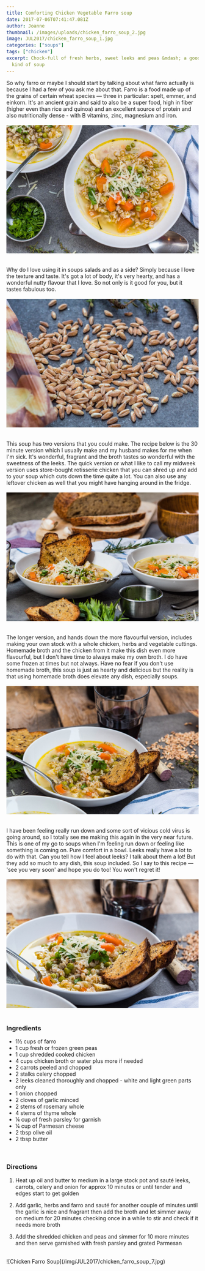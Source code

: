 ```yaml
---
title: Comforting Chicken Vegetable Farro soup
date: 2017-07-06T07:41:47.081Z
author: Joanne
thumbnail: /images/uploads/chicken_farro_soup_2.jpg
image: JUL2017/chicken_farro_soup_1.jpg
categories: ["soups"]
tags: ["chicken"]
excerpt: Chock-full of fresh herbs, sweet leeks and peas &mdash; a good-for-the-soul
  kind of soup
---
```


So why farro or maybe I should start by talking about what farro actually is because I had a few of you ask me about that.  Farro is a food made up of the grains of certain wheat species &mdash; three in particular: spelt, emmer, and einkorn. It's an ancient grain and said to also be a super food, high in fiber (higher even than rice and quinoa) and an excellent source of protein and also nutritionally dense - with B vitamins, zinc, magnesium and iron.  
<br>
![Chicken Farro Soup](/img/JUL2017/chicken_farro_soup_2.jpg)  
<br>

Why do I love using it in soups salads and as a side? Simply because I love the texture and taste. It's got a lot of body, it's very hearty, and has a wonderful nutty flavour that I love. So not only is it good for you, but it tastes fabulous too.  
<br>
![Chicken Farro Soup](/img/JUL2017/chicken_farro_soup_3.jpg)  
<br>

This soup has two versions that you could make. The recipe below is the 30 minute version which I usually make and my husband makes for me when I'm sick. It's wonderful, fragrant and the broth tastes so wonderful with the sweetness of the leeks. The quick version or what I like to call my midweek version uses store-bought rotisserie chicken that you can shred up and add to your soup which cuts down the time quite a lot.  You can also use any leftover chicken as well that you might have hanging around in the fridge.  
<br>
![Chicken Farro Soup](/img/JUL2017/chicken_farro_soup_4.jpg)  
<br>

The longer version, and hands down the more flavourful version, includes making your own stock with a whole chicken, herbs and vegetable cuttings. Homemade broth and the chicken from it make this dish even more flavourful, but I don't have time to always make my own broth. I do have some frozen at times but not always.  Have no fear if you don't use homemade broth, this soup is just as hearty and delicious but the reality is that using homemade broth does elevate any dish, especially soups.  
<br>
![Chicken Farro Soup](/img/JUL2017/chicken_farro_soup_5.jpg)  
<br>

I have been feeling really run down and some sort of vicious cold virus is going around, so I totally see me making this again in the very near future. This is one of my go to soups when I'm feeling run down or feeling like something is coming on. Pure comfort in a bowl. Leeks really have a lot to do with that.  Can you tell how I feel about leeks? I talk about them a lot! But they add so much to any dish, this soup included. So I say to this recipe &mdash; 'see you very soon' and hope you do too! You won't regret it!  
<br>
![Chicken Farro Soup](/img/JUL2017/chicken_farro_soup_6.jpg)  
<br>

### Ingredients

* 1&frac12; cups of farro
* 1 cup fresh or frozen green peas
* 1 cup shredded cooked chicken
* 4 cups chicken broth or water plus more if needed
* 2 carrots peeled and chopped
* 2 stalks celery chopped
* 2 leeks cleaned thoroughly and chopped - white and light green parts only
* 1 onion chopped
* 2 cloves of garlic minced
* 2 stems of rosemary whole
* 4 stems of thyme whole
* &frac14; cup of fresh parsley for garnish
* &frac14; cup of Parmesan cheese
* 2 tbsp olive oil
* 2 tbsp butter  
<br>

### Directions

1. Heat up oil and butter to medium in a large stock pot and sauté leeks, carrots, celery and onion for approx 10 minutes or until tender and edges start to get golden

1. Add garlic, herbs and farro and sauté for another couple of minutes until the garlic is nice and fragrant then add the broth and let simmer away on medium for 20 minutes checking once in a while to stir and check if it needs more broth  

1. Add the shredded chicken and peas and simmer for 10 more minutes and then serve garnished with fresh parsley and grated Parmesan

<br>
![Chicken Farro Soup](/img/JUL2017/chicken_farro_soup_7.jpg)  
<br>

